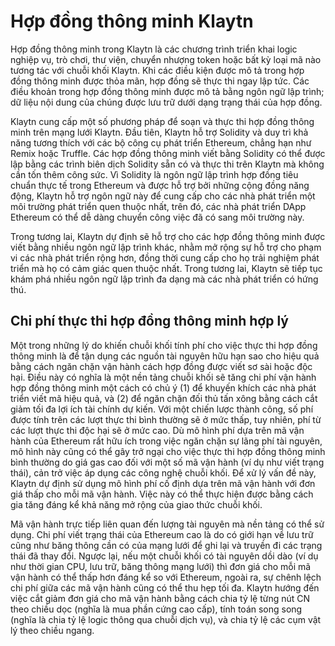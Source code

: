 # Hợp đồng thông minh Klaytn <a id="klaytn-smart-contract"></a>

Hợp đồng thông minh trong Klaytn là các chương trình triển khai logic nghiệp vụ, trò chơi, thư viện, chuyển nhượng token hoặc bất kỳ loại mã nào tương tác với chuỗi khối Klaytn. Khi các điều kiện được mô tả trong hợp đồng thông minh được thỏa mãn, hợp đồng sẽ thực thi ngay lập tức. Các điều khoản trong hợp đồng thông minh được mô tả bằng ngôn ngữ lập trình; dữ liệu nội dung của chúng được lưu trữ dưới dạng trạng thái của hợp đồng.

Klaytn cung cấp một số phương pháp để soạn và thực thi hợp đồng thông minh trên mạng lưới Klaytn. Đầu tiên, Klaytn hỗ trợ Solidity và duy trì khả năng tương thích với các bộ công cụ phát triển Ethereum, chẳng hạn như Remix hoặc Truffle. Các hợp đồng thông minh viết bằng Solidity có thể được lập bằng các trình biên dịch Solidity sẵn có và thực thi trên Klaytn mà không cần tốn thêm công sức. Vì Solidity là ngôn ngữ lập trình hợp đồng tiêu chuẩn thực tế trong Ethereum và được hỗ trợ bởi những cộng đồng năng động, Klaytn hỗ trợ ngôn ngữ này để cung cấp cho các nhà phát triển một môi trường phát triển quen thuộc nhất, trên đó, các nhà phát triển DApp Ethereum có thể dễ dàng chuyển công việc đã có sang môi trường này.

Trong tương lai, Klaytn dự định sẽ hỗ trợ cho các hợp đồng thông minh được viết bằng nhiều ngôn ngữ lập trình khác, nhằm mở rộng sự hỗ trợ cho phạm vi các nhà phát triển rộng hơn, đồng thời cung cấp cho họ trải nghiệm phát triển mà họ có cảm giác quen thuộc nhất. Trong tương lai, Klaytn sẽ tiếp tục khám phá nhiều ngôn ngữ lập trình đa dạng mà các nhà phát triển có hứng thú.

## Chi phí thực thi hợp đồng thông minh hợp lý <a id="affordable-smart-contract-execution-cost"></a>

Một trong những lý do khiến chuỗi khối tính phí cho việc thực thi hợp đồng thông minh là để tận dụng các nguồn tài nguyên hữu hạn sao cho hiệu quả bằng cách ngăn chặn vận hành cách hợp đồng được viết sơ sài hoặc độc hại. Điều này có nghĩa là một nền tảng chuỗi khối sẽ tăng chi phí vận hành hợp đồng thông minh một cách có chủ ý \(1\) để khuyến khích các nhà phát triển viết mã hiệu quả, và \(2\) để ngăn chặn đối thủ tấn xông bằng cách cắt giảm tối đa lợi ích tài chính dự kiến. Với một chiến lược thành công, số phí được tính trên các lượt thực thi bình thường sẽ ở mức thấp, tuy nhiên, phí từ các lượt thực thi độc hại sẽ ở mức cao. Dù mô hình phí dựa trên mã vận hành của Ethereum rất hữu ích trong việc ngăn chặn sự lãng phí tài nguyên, mô hình này cũng có thể gây trở ngại cho việc thực thi hợp đồng thông minh bình thường do giá gas cao đối với một số mã vận hành \(ví dụ như viết trạng thái\), cản trở việc áp dụng các công nghệ chuỗi khối. Để xử lý vấn đề này, Klaytn dự định sử dụng mô hình phí cố định dựa trên mã vận hành với đơn giá thấp cho mỗi mã vận hành. Việc này có thể thực hiện được bằng cách gia tăng đáng kể khả năng mở rộng của giao thức chuỗi khối.

Mã vận hành trực tiếp liên quan đến lượng tài nguyên mà nền tảng có thể sử dụng. Chi phí viết trạng thái của Ethereum cao là do có giới hạn về lưu trữ cũng như băng thông cần có của mạng lưới để ghi lại và truyền đi các trạng thái đã thay đổi. Ngược lại, nếu một chuỗi khối có tài nguyên dồi dào \(ví dụ như thời gian CPU, lưu trữ, băng thông mạng lưới\) thì đơn giá cho mỗi mã vận hành có thể thấp hơn đáng kể so với Ethereum, ngoài ra, sự chênh lệch chi phí giữa các mã vận hành cũng có thể thu hẹp tối đa. Klaytn hướng đến việc cắt giảm đơn giá cho mã vận hành bằng cách chia tỷ lệ từng nút CN theo chiều dọc \(nghĩa là mua phần cứng cao cấp\), tính toán song song \(nghĩa là chia tỷ lệ logic thông qua chuỗi dịch vụ\), và chia tỷ lệ các cụm vật lý theo chiều ngang.

